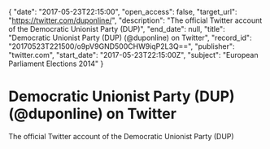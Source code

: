 {
  "date": "2017-05-23T22:15:00", 
  "open_access": false, 
  "target_url": "https://twitter.com/duponline/", 
  "description": "The official Twitter account of the Democratic Unionist Party (DUP)", 
  "end_date": null, 
  "title": "Democratic Unionist Party (DUP) (@duponline) on Twitter", 
  "record_id": "20170523T221500/o9pV9GND500CHW9iqP2L3Q==", 
  "publisher": "twitter.com", 
  "start_date": "2017-05-23T22:15:00Z", 
  "subject": "European Parliament Elections 2014"
}

# Democratic Unionist Party (DUP) (@duponline) on Twitter

The official Twitter account of the Democratic Unionist Party (DUP)
